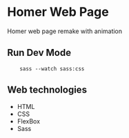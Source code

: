 # Homer Web Page

Homer web page remake with animation


## Run Dev Mode

```
    sass --watch sass:css
```

## Web technologies
* HTML
* CSS
* FlexBox
* Sass

